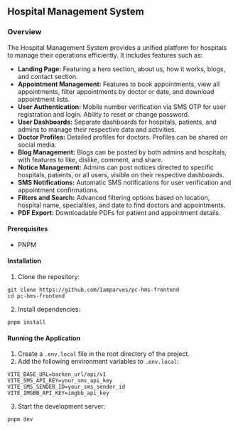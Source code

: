 ## Hospital Management System

### Overview

The Hospital Management System provides a unified platform for hospitals to manage their operations efficiently. It includes features such as:

- **Landing Page:** Featuring a hero section, about us, how it works, blogs, and contact section.
- **Appointment Management:** Features to book appointments, view all appointments, filter appointments by doctor or date, and download appointment lists.
- **User Authentication:** Mobile number verification via SMS OTP for user registration and login. Ability to reset or change password.
- **User Dashboards:** Separate dashboards for hospitals, patients, and admins to manage their respective data and activities.
- **Doctor Profiles:** Detailed profiles for doctors. Profiles can be shared on social media.
- **Blog Management:** Blogs can be posted by both admins and hospitals, with features to like, dislike, comment, and share.
- **Notice Management:** Admins can post notices directed to specific hospitals, patients, or all users, visible on their respective dashboards.
- **SMS Notifications:** Automatic SMS notifications for user verification and appointment confirmations.
- **Filters and Search:** Advanced filtering options based on location, hospital name, specialities, and date to find doctors and appointments.
- **PDF Export:** Downloadable PDFs for patient and appointment details.

#### Prerequisites

- PNPM

#### Installation

1. Clone the repository:

```
git clone https://github.com/Iamparves/pc-hms-frontend
cd pc-hms-frontend
```

2. Install dependencies:

```
pnpm install
```

#### Running the Application

1. Create a `.env.local` file in the root directory of the project.
2. Add the following environment variables to `.env.local`:

```
VITE_BASE_URL=backen_url/api/v1
VITE_SMS_API_KEY=your_sms_api_key
VITE_SMS_SENDER_ID=your_sms_sender_id
VITE_IMGBB_API_KEY=imgbb_api_key
```

3. Start the development server:

```
pnpm dev
```
